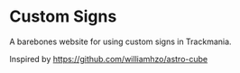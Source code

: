 # Custom Signs
A barebones website for using custom signs in Trackmania.

Inspired by https://github.com/williamhzo/astro-cube
